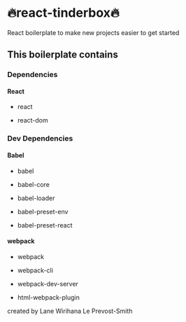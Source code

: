 # 🔥react-tinderbox🔥

React boilerplate to make new projects easier to get started

## This boilerplate contains

### Dependencies

#### React

- react

- react-dom

### Dev Dependencies

#### Babel

- babel

- babel-core

- babel-loader

- babel-preset-env

- babel-preset-react

#### webpack

- webpack

- webpack-cli

- webpack-dev-server

- html-webpack-plugin

created by Lane Wirihana Le Prevost-Smith
